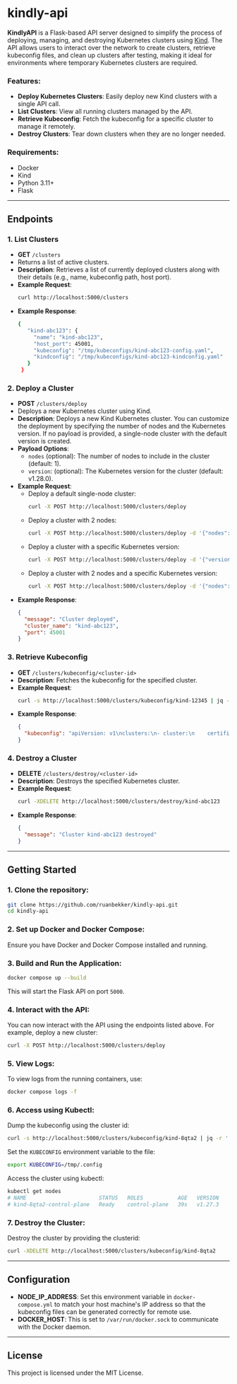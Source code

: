 # kindly-api

**KindlyAPI** is a Flask-based API server designed to simplify the process of deploying, managing, and destroying Kubernetes clusters using [Kind](https://kind.sigs.k8s.io/). The API allows users to interact over the network to create clusters, retrieve kubeconfig files, and clean up clusters after testing, making it ideal for environments where temporary Kubernetes clusters are required.

### Features:

- **Deploy Kubernetes Clusters**: Easily deploy new Kind clusters with a single API call.
- **List Clusters**: View all running clusters managed by the API.
- **Retrieve Kubeconfig**: Fetch the kubeconfig for a specific cluster to manage it remotely.
- **Destroy Clusters**: Tear down clusters when they are no longer needed.

### Requirements:

- Docker
- Kind
- Python 3.11+
- Flask

---

## Endpoints

### 1. **List Clusters**
   - **GET** `/clusters`
   - Returns a list of active clusters.
   - **Description**: Retrieves a list of currently deployed clusters along with their details (e.g., name, kubeconfig path, host port).
   - **Example Request**:
     ```bash
     curl http://localhost:5000/clusters
     ```
   - **Example Response**:
     ```bash
     {
        "kind-abc123": {
          "name": "kind-abc123",
          "host_port": 45001,
          "kubeconfig": "/tmp/kubeconfigs/kind-abc123-config.yaml",
          "kindconfig": "/tmp/kubeconfigs/kind-abc123-kindconfig.yaml"
        }
      }
      ```

### 2. **Deploy a Cluster**
   - **POST** `/clusters/deploy`
   - Deploys a new Kubernetes cluster using Kind.
   - **Description**: Deploys a new Kind Kubernetes cluster. You can customize the deployment by specifying the number of nodes and the Kubernetes version. If no payload is provided, a single-node cluster with the default version is created.
   - **Payload Options**:
     - `nodes` (optional): The number of nodes to include in the cluster (default: 1).
     - `version`: (optional): The Kubernetes version for the cluster (default: v1.28.0).
   - **Example Request**: 
     - Deploy a default single-node cluster:
       ```bash
       curl -X POST http://localhost:5000/clusters/deploy
       ```
     - Deploy a cluster with 2 nodes:
       ```bash
       curl -X POST http://localhost:5000/clusters/deploy -d '{"nodes": 2}' -H "Content-Type: application/json"
       ```
     - Deploy a cluster with a specific Kubernetes version:
       ```bash
       curl -X POST http://localhost:5000/clusters/deploy -d '{"version": "v1.28.13"}' -H "Content-Type: application/json"
       ```
     - Deploy a cluster with 2 nodes and a specific Kubernetes version:
       ```bash
       curl -X POST http://localhost:5000/clusters/deploy -d '{"nodes": 2, "version": "v1.28.13"}' -H "Content-Type: application/json"
       ``` 
   - **Example Response**:
       ```json
       {
         "message": "Cluster deployed",
         "cluster_name": "kind-abc123",
         "port": 45001
       }
       ```

### 3. **Retrieve Kubeconfig**
   - **GET** `/clusters/kubeconfig/<cluster-id>`
   - **Description**: Fetches the kubeconfig for the specified cluster.
   - **Example Request**:
     ```bash
     curl -s http://localhost:5000/clusters/kubeconfig/kind-12345 | jq -r '.kubeconfig'
     ```
   - **Example Response**:
     ```json
     {
       "kubeconfig": "apiVersion: v1\nclusters:\n- cluster:\n    certificate-authority-data: ..."
     }
     ```

### 4. **Destroy a Cluster**
   - **DELETE** `/clusters/destroy/<cluster-id>`
   - **Description**: Destroys the specified Kubernetes cluster.
   - **Example Request**: 
     ```bash
     curl -XDELETE http://localhost:5000/clusters/destroy/kind-abc123
     ```
   - **Example Response**:
     ```json
     {
       "message": "Cluster kind-abc123 destroyed"
     }
     ```

---

## Getting Started

### 1. Clone the repository:
```bash
git clone https://github.com/ruanbekker/kindly-api.git
cd kindly-api
```

### 2. Set up Docker and Docker Compose:

Ensure you have Docker and Docker Compose installed and running.

### 3. Build and Run the Application:

```bash
docker compose up --build
```

This will start the Flask API on port `5000`.

### 4. Interact with the API:

You can now interact with the API using the endpoints listed above. For example, deploy a new cluster:

```bash
curl -X POST http://localhost:5000/clusters/deploy
```

### 5. View Logs:

To view logs from the running containers, use:

```bash
docker compose logs -f
```

### 6. Access using Kubectl:

Dump the kubeconfig using the cluster id:

```bash
curl -s http://localhost:5000/clusters/kubeconfig/kind-8qta2 | jq -r '.kubeconfig' > /tmp/.config
```

Set the `KUBECONFIG` environment variable to the file:

```bash
export KUBECONFIG=/tmp/.config
```

Access the cluster using kubectl:

```bash
kubectl get nodes
# NAME                       STATUS   ROLES           AGE   VERSION
# kind-8qta2-control-plane   Ready    control-plane   39s   v1.27.3
```

### 7. Destroy the Cluster:

Destroy the cluster by providing the clusterid:

```bash
curl -XDELETE http://localhost:5000/clusters/kubeconfig/kind-8qta2
```

---

## Configuration

- **NODE_IP_ADDRESS**: Set this environment variable in `docker-compose.yml` to match your host machine's IP address so that the kubeconfig files can be generated correctly for remote use.
- **DOCKER_HOST**: This is set to `/var/run/docker.sock` to communicate with the Docker daemon.

---

## License

This project is licensed under the MIT License.

